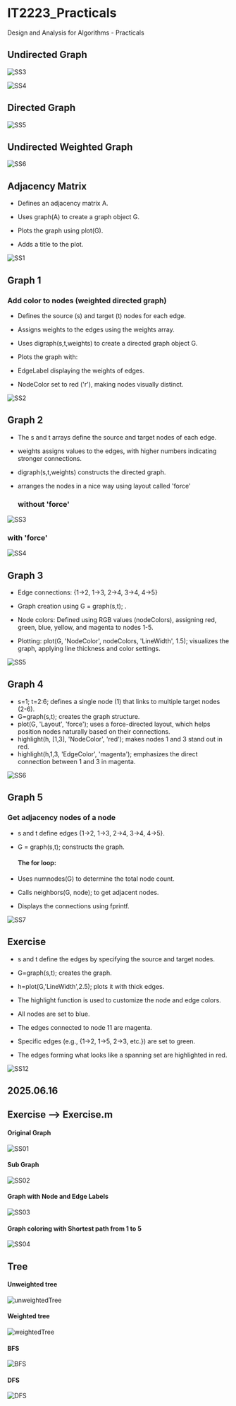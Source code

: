 
# IT2223_Practicals

Design and Analysis for Algorithms - Practicals

## Undirected Graph

![SS3](https://github.com/user-attachments/assets/6f5b70c8-fa8d-4db5-8eec-d110802abcdc)


![SS4](https://github.com/user-attachments/assets/01690d3d-8ddc-4383-9abf-ab04228fea03)


## Directed Graph

![SS5](https://github.com/user-attachments/assets/3a8d39fb-774a-45a1-aa61-25197183f3d1)


## Undirected Weighted Graph

![SS6](https://github.com/user-attachments/assets/403ea769-83d5-437f-b95e-5c15113d5ac8)



## Adjacency Matrix

- Defines an adjacency matrix A.
  
- Uses graph(A) to create a graph object G.
  
- Plots the graph using plot(G).
  
- Adds a title to the plot.

![SS1](https://github.com/user-attachments/assets/ed197c8e-9331-4ee0-a5a3-9fc111690e54)

## Graph 1

 ### Add color to nodes (weighted directed graph)
 
 
- Defines the source (s) and target (t) nodes for each edge.
  
- Assigns weights to the edges using the weights array.
  
- Uses digraph(s,t,weights) to create a directed graph object G.
  
- Plots the graph with:
  
- EdgeLabel displaying the weights of edges.
  
- NodeColor set to red ('r'), making nodes visually distinct.


![SS2](https://github.com/user-attachments/assets/f70b5705-2ad8-4fe9-8796-c7184c58d8b7)


## Graph 2

- The s and t arrays define the source and target nodes of each edge.
  
- weights assigns values to the edges, with higher numbers indicating stronger connections.
  
- digraph(s,t,weights) constructs the directed graph.

- arranges the nodes in a nice way using layout called 'force'

  ### without 'force'

![SS3](https://github.com/user-attachments/assets/f40ad4e3-0fc3-447f-9345-ddb0570ea550)


 ### with 'force'

 ![SS4](https://github.com/user-attachments/assets/7186bd4b-1132-40f6-9ef1-8c5adde8fcb4)



## Graph 3

- Edge connections: {1→2, 1→3, 2→4, 3→4, 4→5}
  
- Graph creation using G = graph(s,t); .
  
- Node colors: Defined using RGB values (nodeColors), assigning red, green, blue, yellow, and magenta to nodes 1-5.
  
- Plotting: plot(G, 'NodeColor', nodeColors, 'LineWidth', 1.5); visualizes the graph, applying line thickness and color settings.


![SS5](https://github.com/user-attachments/assets/4e52d7c3-08bc-41bd-9634-1fc699a31132)



## Graph 4

- s=1; t=2:6; defines a single node (1) that links to multiple target nodes (2-6).
- G=graph(s,t); creates the graph structure.
- plot(G, 'Layout', 'force'); uses a force-directed layout, which helps position nodes naturally based on their connections.
- highlight(h, [1,3], 'NodeColor', 'red'); makes nodes 1 and 3 stand out in red.
- highlight(h,1,3, 'EdgeColor', 'magenta'); emphasizes the direct connection between 1 and 3 in magenta.

![SS6](https://github.com/user-attachments/assets/79760dcb-0a8a-41ed-b5fc-e0e47b97112a)


## Graph 5

### Get adjacency nodes of a node

- s and t define edges {1→2, 1→3, 2→4, 3→4, 4→5}.
- G = graph(s,t); constructs the graph.

  #### The for loop:
- Uses numnodes(G) to determine the total node count.
- Calls neighbors(G, node); to get adjacent nodes.
- Displays the connections using fprintf.


![SS7](https://github.com/user-attachments/assets/8c874a57-9693-4db2-aba1-77528ba7a3c2)


## Exercise


- s and t define the edges by specifying the source and target nodes.
  
- G=graph(s,t); creates the graph.
  
- h=plot(G,'LineWidth',2.5); plots it with thick edges.
  
- The highlight function is used to customize the node and edge colors.
  
- All nodes are set to blue.
  
- The edges connected to node 11 are magenta.
  
- Specific edges (e.g., {1→2, 1→5, 2→3, etc.}) are set to green.
  
- The edges forming what looks like a spanning set are highlighted in red.


![SS12](https://github.com/user-attachments/assets/fde7d2e7-4fdc-444b-8600-376f6f52cbfd)

## 2025.06.16

## Exercise --> Exercise.m

#### Original Graph

![SS01](https://github.com/user-attachments/assets/5669b551-0cbc-4fd2-9ed6-4cf1766ecb1c)


#### Sub Graph

![SS02](https://github.com/user-attachments/assets/9621ff56-c86d-401f-8a48-c0d2d78ac15c)

#### Graph with Node and Edge Labels

![SS03](https://github.com/user-attachments/assets/1c39987e-c17e-449d-859a-40015f2cc471)


#### Graph coloring with Shortest path from 1 to 5

![SS04](https://github.com/user-attachments/assets/e89e5bed-8270-4de2-97e0-572ed4fe6171)

## Tree

#### Unweighted tree

![unweightedTree](https://github.com/user-attachments/assets/39ca1990-fb8c-400b-b611-b39ee70e1de2)


#### Weighted tree

![weightedTree](https://github.com/user-attachments/assets/dd78ff64-0950-46e0-a73f-9ebd69da8aef)


#### BFS

![BFS](https://github.com/user-attachments/assets/c22f5332-9965-4f3c-9947-f50b267341fb)


#### DFS

![DFS](https://github.com/user-attachments/assets/1ca99e72-ba68-4c7f-be8a-e0674b01ce9b)


